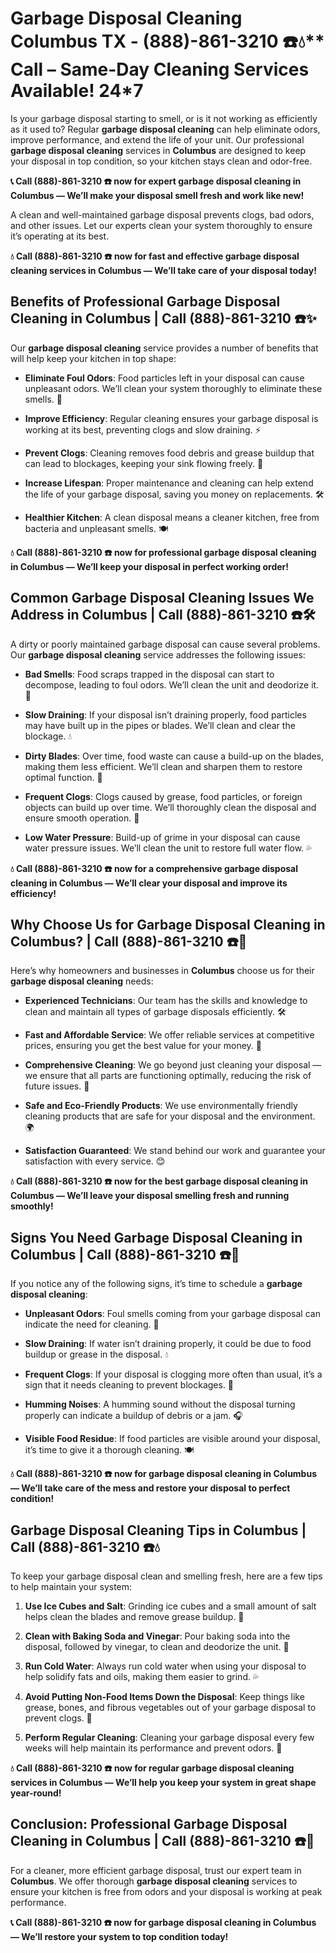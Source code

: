 # Garbage Disposal Cleaning Columbus TX - (888)-861-3210 ☎️💧** Call – Same-Day Cleaning Services Available! 24*7

Is your garbage disposal starting to smell, or is it not working as efficiently as it used to? Regular **garbage disposal cleaning** can help eliminate odors, improve performance, and extend the life of your unit. Our professional **garbage disposal cleaning** services in **Columbus** are designed to keep your disposal in top condition, so your kitchen stays clean and odor-free.

**📞 Call (888)-861-3210 ☎️ now for expert **garbage disposal cleaning** in Columbus — We’ll make your disposal smell fresh and work like new!**

A clean and well-maintained garbage disposal prevents clogs, bad odors, and other issues. Let our experts clean your system thoroughly to ensure it’s operating at its best.

**💧 Call (888)-861-3210 ☎️ now for fast and effective **garbage disposal cleaning** services in Columbus — We’ll take care of your disposal today!**

## **Benefits of Professional Garbage Disposal Cleaning in Columbus | Call (888)-861-3210 ☎️✨**

Our **garbage disposal cleaning** service provides a number of benefits that will help keep your kitchen in top shape:

- **Eliminate Foul Odors**: Food particles left in your disposal can cause unpleasant odors. We’ll clean your system thoroughly to eliminate these smells. 🧼
- **Improve Efficiency**: Regular cleaning ensures your garbage disposal is working at its best, preventing clogs and slow draining. ⚡
- **Prevent Clogs**: Cleaning removes food debris and grease buildup that can lead to blockages, keeping your sink flowing freely. 🚿
- **Increase Lifespan**: Proper maintenance and cleaning can help extend the life of your garbage disposal, saving you money on replacements. 🛠️
- **Healthier Kitchen**: A clean disposal means a cleaner kitchen, free from bacteria and unpleasant smells. 🍽️

**💧 Call (888)-861-3210 ☎️ now for professional **garbage disposal cleaning** in Columbus — We’ll keep your disposal in perfect working order!**

## **Common Garbage Disposal Cleaning Issues We Address in Columbus | Call (888)-861-3210 ☎️🛠️**

A dirty or poorly maintained garbage disposal can cause several problems. Our **garbage disposal cleaning** service addresses the following issues:

- **Bad Smells**: Food scraps trapped in the disposal can start to decompose, leading to foul odors. We’ll clean the unit and deodorize it. 🌱
- **Slow Draining**: If your disposal isn’t draining properly, food particles may have built up in the pipes or blades. We’ll clean and clear the blockage. 💧
- **Dirty Blades**: Over time, food waste can cause a build-up on the blades, making them less efficient. We’ll clean and sharpen them to restore optimal function. 🔪
- **Frequent Clogs**: Clogs caused by grease, food particles, or foreign objects can build up over time. We’ll thoroughly clean the disposal and ensure smooth operation. 🚰
- **Low Water Pressure**: Build-up of grime in your disposal can cause water pressure issues. We’ll clean the unit to restore full water flow. 💦

**💧 Call (888)-861-3210 ☎️ now for a comprehensive **garbage disposal cleaning** in Columbus — We’ll clear your disposal and improve its efficiency!**

## **Why Choose Us for Garbage Disposal Cleaning in Columbus? | Call (888)-861-3210 ☎️🌟**

Here’s why homeowners and businesses in **Columbus** choose us for their **garbage disposal cleaning** needs:

- **Experienced Technicians**: Our team has the skills and knowledge to clean and maintain all types of garbage disposals efficiently. 🛠️
- **Fast and Affordable Service**: We offer reliable services at competitive prices, ensuring you get the best value for your money. 💸
- **Comprehensive Cleaning**: We go beyond just cleaning your disposal — we ensure that all parts are functioning optimally, reducing the risk of future issues. 🧼
- **Safe and Eco-Friendly Products**: We use environmentally friendly cleaning products that are safe for your disposal and the environment. 🌍
- **Satisfaction Guaranteed**: We stand behind our work and guarantee your satisfaction with every service. 😊

**💧 Call (888)-861-3210 ☎️ now for the best **garbage disposal cleaning** in Columbus — We’ll leave your disposal smelling fresh and running smoothly!**

## **Signs You Need Garbage Disposal Cleaning in Columbus | Call (888)-861-3210 ☎️🚨**

If you notice any of the following signs, it’s time to schedule a **garbage disposal cleaning**:

- **Unpleasant Odors**: Foul smells coming from your garbage disposal can indicate the need for cleaning. 🌱
- **Slow Draining**: If water isn’t draining properly, it could be due to food buildup or grease in the disposal. 💧
- **Frequent Clogs**: If your disposal is clogging more often than usual, it’s a sign that it needs cleaning to prevent blockages. 🚰
- **Humming Noises**: A humming sound without the disposal turning properly can indicate a buildup of debris or a jam. 🎧
- **Visible Food Residue**: If food particles are visible around your disposal, it’s time to give it a thorough cleaning. 🍽️

**💧 Call (888)-861-3210 ☎️ now for **garbage disposal cleaning** in Columbus — We’ll take care of the mess and restore your disposal to perfect condition!**

## **Garbage Disposal Cleaning Tips in Columbus | Call (888)-861-3210 ☎️💧**

To keep your garbage disposal clean and smelling fresh, here are a few tips to help maintain your system:

1. **Use Ice Cubes and Salt**: Grinding ice cubes and a small amount of salt helps clean the blades and remove grease buildup. 🧊
2. **Clean with Baking Soda and Vinegar**: Pour baking soda into the disposal, followed by vinegar, to clean and deodorize the unit. 🧼
3. **Run Cold Water**: Always run cold water when using your disposal to help solidify fats and oils, making them easier to grind. 💦
4. **Avoid Putting Non-Food Items Down the Disposal**: Keep things like grease, bones, and fibrous vegetables out of your garbage disposal to prevent clogs. 🚫
5. **Perform Regular Cleaning**: Cleaning your garbage disposal every few weeks will help maintain its performance and prevent odors. 🧽

**💧 Call (888)-861-3210 ☎️ now for regular **garbage disposal cleaning** services in Columbus — We’ll help you keep your system in great shape year-round!**

## **Conclusion: Professional Garbage Disposal Cleaning in Columbus | Call (888)-861-3210 ☎️🧼**

For a cleaner, more efficient garbage disposal, trust our expert team in **Columbus**. We offer thorough **garbage disposal cleaning** services to ensure your kitchen is free from odors and your disposal is working at peak performance.

**📞 Call (888)-861-3210 ☎️ now for **garbage disposal cleaning** in Columbus — We’ll restore your system to top condition today!**
